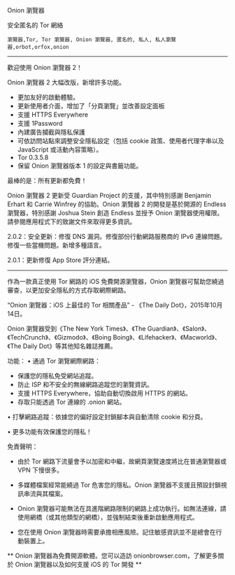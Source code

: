 Onion 瀏覽器

安全匿名的 Tor 網絡

`瀏覽器,Tor, Tor 瀏覽器, Onion 瀏覽器, 匿名的, 私人, 私人瀏覽器,orbot,orfox,onion`

---

歡迎使用 Onion 瀏覽器 2！

Onion 瀏覽器 2 大幅改版，新增許多功能。

* 更加友好的啟動體驗。
* 更新使用者介面，增加了「分頁瀏覽」並改善設定面板
* 支援 HTTPS Everywhere
* 支援 1Password
* 內建廣告攔截與隱私保護
* 可依訪問站點來調整安全隱私設定（包括 cookie 政策、使用者代理字串以及 JavaScript 或活動內容策略）。
* Tor 0.3.5.8
* 保留 Onion 瀏覽器版本 1 的設定與書籤功能。

最棒的是：所有更新都免費！

Onion 瀏覽器 2 更新受 Guardian Project 的支援，其中特別感謝 Benjamin Erhart 和 Carrie Winfrey 的協助。Onion 瀏覽器 2 的開發是基於開源的 Endless 瀏覽器，特別感謝 Joshua Stein 創造 Endless 並授予 Onion 瀏覽器使用權限。請參閱應用程式下的致謝文件來取得更多資訊。

2.0.2：安全更新：修復 DNS 漏洞。修復部份行動網路服務商的 IPv6 連線問題。修復一些當機問題。新增多種語言。

2.0.1：更新修復 App Store 評分連結。

---

作為一款真正使用 Tor 網路的 iOS 免費開源瀏覽器，Onion 瀏覽器可幫助您繞過審查，以更加安全隱私的方式存取網際網路。

“Onion 瀏覽器：iOS 上最佳的 Tor 相關產品” - 《The Daily Dot》，2015年10月14日。

Onion 瀏覽器受到《The New York Times》、《The Guardian》、《Salon》、《TechCrunch》、《Gizmodo》、《Boing Boing》、《Lifehacker》、《Macworld》、《The Daily Dot》等其他知名雜誌推薦。

功能：
• 通過 Tor 瀏覽網際網路：
- 保護您的隱私免受網站追蹤。
- 防止 ISP 和不安全的無線網路追蹤您的瀏覽資訊。
- 支援 HTTPS Everywhere，協助自動切換啟用 HTTPS 的網站。
- 存取只能透過 Tor 連線的 .onion 網站。

• 打擊網路追蹤：依據您的偏好設定封鎖腳本與自動清除 cookie 和分頁。

• 更多功能有效保護您的隱私！

免責聲明：
- 由於 Tor 網路下流量會予以加密和中繼，故網頁瀏覽速度將比在普通瀏覽器或 VPN 下慢很多。

- 多媒體檔案經常能繞過 Tor 危害您的隱私。Onion 瀏覽器不支援且預設封鎖視訊串流與其檔案。

- Onion 瀏覽器可能無法在具進階網路限制的網路上成功執行。如無法連線，請使用網橋（或其他類型的網橋），並強制結束後重新啟動應用程式。

- 您在使用 Onion 瀏覽器時需要承擔相應風險。記住敏感資訊並不是總會在行動裝置上。

** Onion 瀏覽器為免費開源軟體。您可以造訪 onionbrowser.com，了解更多關於 Onion 瀏覽器以及如何支援 iOS 的 Tor 開發 **


